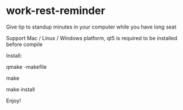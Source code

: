 # work-rest-reminder
Give tip to standup minutes in your computer while you have long seat

Support Mac / Linux / Windows platform, qt5 is required to be installed before compile

Install:

qmake -makefile

make

make install

Enjoy!
